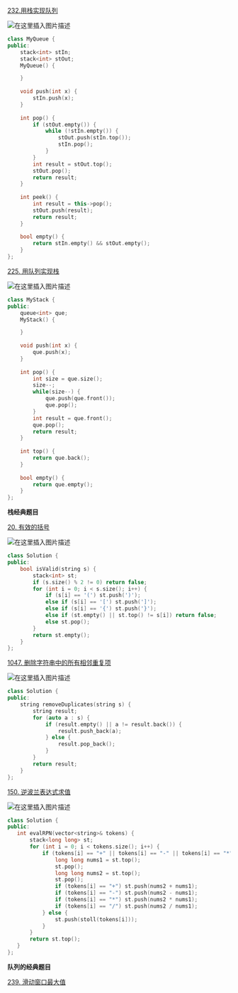[232.用栈实现队列](https://leetcode.cn/problems/implement-queue-using-stacks/)

![在这里插入图片描述](https://img-blog.csdnimg.cn/direct/747d392bf2a449ff92154de252f9879b.png)

```cpp
class MyQueue {
public:
    stack<int> stIn;
    stack<int> stOut;
    MyQueue() {

    }
    
    void push(int x) {
        stIn.push(x);
    }
    
    int pop() {
        if (stOut.empty()) {
            while (!stIn.empty()) {
                stOut.push(stIn.top());
                stIn.pop();
            }
        }
        int result = stOut.top();
        stOut.pop();
        return result;
    }
    
    int peek() {
        int result = this->pop();
        stOut.push(result);
        return result;
    }
    
    bool empty() {
        return stIn.empty() && stOut.empty();
    }
};
```

[225. 用队列实现栈](https://leetcode.cn/problems/implement-stack-using-queues/)

![在这里插入图片描述](https://img-blog.csdnimg.cn/direct/de145c12a38d41cda45a5c6cf8557569.png)

```cpp
class MyStack {
public:
    queue<int> que;
    MyStack() {

    }
    
    void push(int x) {
        que.push(x);
    }
    
    int pop() {
        int size = que.size();
        size--;
        while(size--) {
            que.push(que.front());
            que.pop();
        }
        int result = que.front();
        que.pop();
        return result;
    }
    
    int top() {
        return que.back();
    }
    
    bool empty() {
        return que.empty();
    }
};
```

**栈经典题目**

[20. 有效的括号](https://leetcode.cn/problems/valid-parentheses/)

![在这里插入图片描述](https://img-blog.csdnimg.cn/direct/a041c8b3aa9846dd8c7d29e7f3c3850b.png)

```cpp
class Solution {
public:
    bool isValid(string s) {
        stack<int> st;
        if (s.size() % 2 != 0) return false;
        for (int i = 0; i < s.size(); i++) {
            if (s[i] == '(') st.push(')');
            else if (s[i] == '[') st.push(']');
            else if (s[i] == '{') st.push('}');
            else if (st.empty() || st.top() != s[i]) return false;
            else st.pop();
        }
        return st.empty();
    }
};
```

[1047. 删除字符串中的所有相邻重复项](https://leetcode.cn/problems/remove-all-adjacent-duplicates-in-string/)

![在这里插入图片描述](https://img-blog.csdnimg.cn/direct/1acef3ddd0064fcb8a254457ef841a49.png)

```cpp
class Solution {
public:
    string removeDuplicates(string s) {
        string result;
        for (auto a : s) {
            if (result.empty() || a != result.back()) {
                result.push_back(a);
            } else {
                result.pop_back();
            }
        }
        return result;
    }
};
```

 [150. 逆波兰表达式求值](https://leetcode.cn/problems/evaluate-reverse-polish-notation/)

 ![在这里插入图片描述](https://img-blog.csdnimg.cn/direct/08ca7af9d78648008565d2fa33073596.png)

 ```cpp
 class Solution {
public:
    int evalRPN(vector<string>& tokens) {
        stack<long long> st;
        for (int i = 0; i < tokens.size(); i++) {
            if (tokens[i] == "+" || tokens[i] == "-" || tokens[i] == "*" || tokens[i] == "/") {
                long long nums1 = st.top();
                st.pop();
                long long nums2 = st.top();
                st.pop();
                if (tokens[i] == "+") st.push(nums2 + nums1);
                if (tokens[i] == "-") st.push(nums2 - nums1);
                if (tokens[i] == "*") st.push(nums2 * nums1);
                if (tokens[i] == "/") st.push(nums2 / nums1);
            } else {
                st.push(stoll(tokens[i]));
            }
        }
        return st.top();
    }
};
 ```

**队列的经典题目**

[239. 滑动窗口最大值](https://leetcode.cn/problems/sliding-window-maximum/)

